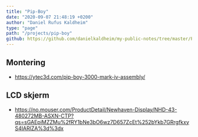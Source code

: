 ```yaml
---
title: "Pip-Boy"
date: "2020-09-07 21:48:19 +0200"
author: "Daniel Rufus Kaldheim"
type: "page"
path: "/projects/pip-boy"
github: https://github.com/danielkaldheim/my-public-notes/tree/master/Projects/Pip-boy
---
```



## Montering

- <https://ytec3d.com/pip-boy-3000-mark-iv-assembly/>

## LCD skjerm

- <https://no.mouser.com/ProductDetail/Newhaven-Display/NHD-43-480272MB-ASXN-CTP?qs=sGAEpiMZZMu%2fRY1bNe3bO6wz7D657ZcEt%252bYkb7GRrgfkxyS4IARlZA%3d%3dx>
